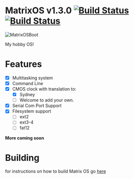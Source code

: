 MatrixOS v1.3.0 [![Build Status](https://drone.io/github.com/teenHack42/MatrixOS/status.png)](https://drone.io/github.com/teenHack42/MatrixOS/latest)[![Build Status](https://travis-ci.org/teenHack42/MatrixOS.svg?branch=master)](https://travis-ci.org/teenHack42/MatrixOS)
========
![MatrixOSBoot](https://raw.githubusercontent.com/teenHack42/MatrixOS/master/docs/MatrixOSBootv1.3.0.png)

My hobby OS!

Features
========

- [x] Multitasking system
- [x] Command Line
- [x] CMOS clock with translation to: 
  - [x] Sydney
  - [ ] Welcome to add your own.
- [x] Serial Com Port Support
- [x] Filesystem support
  - [ ] ext2
  - [ ] ext3-4
  - [ ] fat12

**More coming soon**

Building
========
for instructions on how to build Matrix OS go [here](https://github.com/teenHack42/MatrixOS/wiki/Build)
